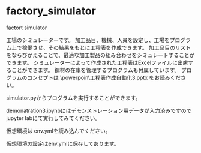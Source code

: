 # factory_simulator
factort simulator


工場のシミュレーターです。
加工品目、機械、人員を設定し、工場をプログラム上で稼働させ、その結果をもとに工程表を作成できます。
加工品目のリストをならびかえることで、最適な加工製品の組み合わせをシミュレートすることができます。
シミュレーターによって作成された工程表はExcelファイルに出慮することができます。
鋼材の在庫を管理するプログラムも付属しています。
プログラムのコンセプトは
\powerpoin\工程表作成自動化3.pptx
をお読みください。

simulator.pyからプログラムを実行することができます。

demonatration3.ipynbにはデモンストレーション用データが入力済みですので
jupyter labにて実行してみてください。

仮想環境は env.ymlを読み込んでください。

仮想環境の設定はenv.ymlに保存してあります。
